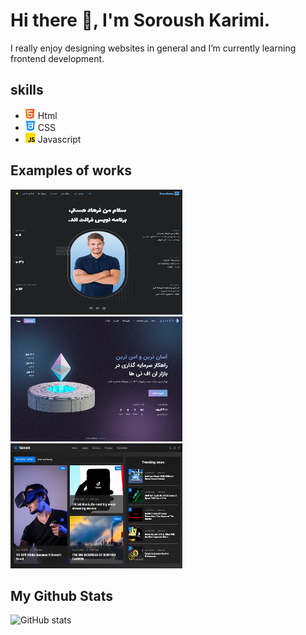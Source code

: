 # Hi there 👋, I'm Soroush Karimi.
I really enjoy designing websites in general and I’m currently learning frontend development.

## skills
* <img src='https://github.com/soroushmdn/soroushmdn/blob/main/html.png' height='16' width='16'> Html
* <img src='https://github.com/soroushmdn/soroushmdn/blob/main/css-3.png' height='16' width='16'> CSS
* <img src='https://github.com/soroushmdn/soroushmdn/blob/main/js.png' height='16' width='16'>  Javascript 

## Examples of works
 <a href="https://soroushmdn.github.io/portfolio/" target="_blank">
  <img src='https://github.com/soroushmdn/soroushmdn/blob/main/portfolio.png' height='200' width='275'>
 </a>
 
  <a href="https://soroushmdn.github.io/irnft/" target="_blank">
  <img src='https://github.com/soroushmdn/soroushmdn/blob/main/irnft.png' height='200' width='275'>
 </a>
 
  <a href="https://soroushmdn.github.io/TECHBOX/" target="_blank">
  <img src='https://github.com/soroushmdn/soroushmdn/blob/main/techbox.png' height='200' width='275'>
 </a>
 
 
 ## My Github Stats
![GitHub stats](https://github-readme-stats.vercel.app/api?username=soroushmdn&show_icons=true)  



